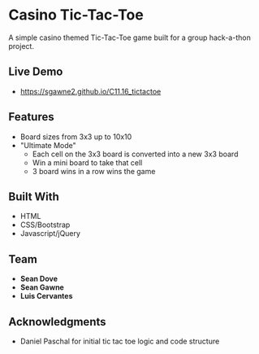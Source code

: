 # Casino Tic-Tac-Toe

A simple casino themed Tic-Tac-Toe game built for a group hack-a-thon project.

## Live Demo

* https://sgawne2.github.io/C11.16_tictactoe

## Features

* Board sizes from 3x3 up to 10x10
* "Ultimate Mode"
    * Each cell on the 3x3 board is converted into a new 3x3 board
    * Win a mini board to take that cell
    * 3 board wins in a row wins the game

## Built With

* HTML
* CSS/Bootstrap
* Javascript/jQuery

## Team

* **Sean Dove** 
* **Sean Gawne**
* **Luis Cervantes**

## Acknowledgments

* Daniel Paschal for initial tic tac toe logic and code structure
